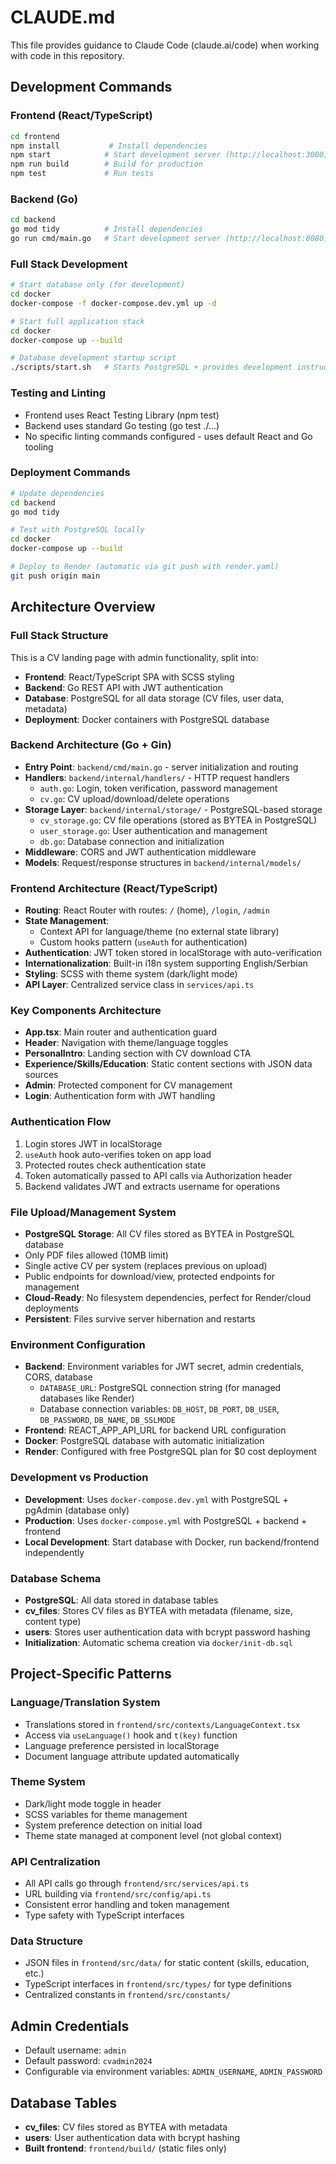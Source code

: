 # CLAUDE.md

This file provides guidance to Claude Code (claude.ai/code) when working with code in this repository.

## Development Commands

### Frontend (React/TypeScript)
```bash
cd frontend
npm install           # Install dependencies
npm start            # Start development server (http://localhost:3000)
npm run build        # Build for production
npm test             # Run tests
```

### Backend (Go)
```bash
cd backend
go mod tidy          # Install dependencies
go run cmd/main.go   # Start development server (http://localhost:8080)
```

### Full Stack Development
```bash
# Start database only (for development)
cd docker
docker-compose -f docker-compose.dev.yml up -d

# Start full application stack
cd docker
docker-compose up --build

# Database development startup script
./scripts/start.sh   # Starts PostgreSQL + provides development instructions
```

### Testing and Linting
- Frontend uses React Testing Library (npm test)
- Backend uses standard Go testing (go test ./...)
- No specific linting commands configured - uses default React and Go tooling

### Deployment Commands
```bash
# Update dependencies
cd backend
go mod tidy

# Test with PostgreSQL locally
cd docker
docker-compose up --build

# Deploy to Render (automatic via git push with render.yaml)
git push origin main
```

## Architecture Overview

### Full Stack Structure
This is a CV landing page with admin functionality, split into:
- **Frontend**: React/TypeScript SPA with SCSS styling
- **Backend**: Go REST API with JWT authentication
- **Database**: PostgreSQL for all data storage (CV files, user data, metadata)
- **Deployment**: Docker containers with PostgreSQL database

### Backend Architecture (Go + Gin)
- **Entry Point**: `backend/cmd/main.go` - server initialization and routing
- **Handlers**: `backend/internal/handlers/` - HTTP request handlers
  - `auth.go`: Login, token verification, password management
  - `cv.go`: CV upload/download/delete operations
- **Storage Layer**: `backend/internal/storage/` - PostgreSQL-based storage
  - `cv_storage.go`: CV file operations (stored as BYTEA in PostgreSQL)
  - `user_storage.go`: User authentication and management
  - `db.go`: Database connection and initialization
- **Middleware**: CORS and JWT authentication middleware
- **Models**: Request/response structures in `backend/internal/models/`

### Frontend Architecture (React/TypeScript)
- **Routing**: React Router with routes: `/` (home), `/login`, `/admin`
- **State Management**: 
  - Context API for language/theme (no external state library)
  - Custom hooks pattern (`useAuth` for authentication)
- **Authentication**: JWT token stored in localStorage with auto-verification
- **Internationalization**: Built-in i18n system supporting English/Serbian
- **Styling**: SCSS with theme system (dark/light mode)
- **API Layer**: Centralized service class in `services/api.ts`

### Key Components Architecture
- **App.tsx**: Main router and authentication guard
- **Header**: Navigation with theme/language toggles
- **PersonalIntro**: Landing section with CV download CTA
- **Experience/Skills/Education**: Static content sections with JSON data sources
- **Admin**: Protected component for CV management
- **Login**: Authentication form with JWT handling

### Authentication Flow
1. Login stores JWT in localStorage
2. `useAuth` hook auto-verifies token on app load
3. Protected routes check authentication state
4. Token automatically passed to API calls via Authorization header
5. Backend validates JWT and extracts username for operations

### File Upload/Management System
- **PostgreSQL Storage**: All CV files stored as BYTEA in PostgreSQL database
- Only PDF files allowed (10MB limit)
- Single active CV per system (replaces previous on upload)
- Public endpoints for download/view, protected endpoints for management
- **Cloud-Ready**: No filesystem dependencies, perfect for Render/cloud deployments
- **Persistent**: Files survive server hibernation and restarts

### Environment Configuration
- **Backend**: Environment variables for JWT secret, admin credentials, CORS, database
  - `DATABASE_URL`: PostgreSQL connection string (for managed databases like Render)
  - Database connection variables: `DB_HOST`, `DB_PORT`, `DB_USER`, `DB_PASSWORD`, `DB_NAME`, `DB_SSLMODE`
- **Frontend**: REACT_APP_API_URL for backend URL configuration  
- **Docker**: PostgreSQL database with automatic initialization
- **Render**: Configured with free PostgreSQL plan for $0 cost deployment

### Development vs Production
- **Development**: Uses `docker-compose.dev.yml` with PostgreSQL + pgAdmin (database only)
- **Production**: Uses `docker-compose.yml` with PostgreSQL + backend + frontend
- **Local Development**: Start database with Docker, run backend/frontend independently

### Database Schema
- **PostgreSQL**: All data stored in database tables
- **cv_files**: Stores CV files as BYTEA with metadata (filename, size, content type)
- **users**: Stores user authentication data with bcrypt password hashing
- **Initialization**: Automatic schema creation via `docker/init-db.sql`

## Project-Specific Patterns

### Language/Translation System
- Translations stored in `frontend/src/contexts/LanguageContext.tsx`
- Access via `useLanguage()` hook and `t(key)` function
- Language preference persisted in localStorage
- Document language attribute updated automatically

### Theme System
- Dark/light mode toggle in header
- SCSS variables for theme management
- System preference detection on initial load
- Theme state managed at component level (not global context)

### API Centralization
- All API calls go through `frontend/src/services/api.ts`
- URL building via `frontend/src/config/api.ts`
- Consistent error handling and token management
- Type safety with TypeScript interfaces

### Data Structure
- JSON files in `frontend/src/data/` for static content (skills, education, etc.)
- TypeScript interfaces in `frontend/src/types/` for type definitions
- Centralized constants in `frontend/src/constants/`

## Admin Credentials
- Default username: `admin`
- Default password: `cvadmin2024`
- Configurable via environment variables: `ADMIN_USERNAME`, `ADMIN_PASSWORD`

## Database Tables
- **cv_files**: CV files stored as BYTEA with metadata
- **users**: User authentication data with bcrypt hashing
- **Built frontend**: `frontend/build/` (static files only)